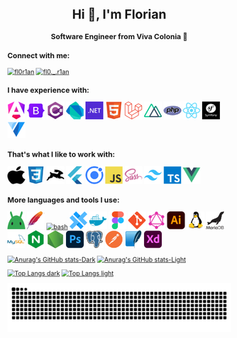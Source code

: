 <h1 align="center">Hi 👋, I'm Florian</h1>
<h3 align="center">Software Engineer from Viva Colonia 🥳</h3>

<h3 align="left">Connect with me:</h3>
<p>
<a href="https://linkedin.com/in/fl0r1an" target="blank"><img align="center" src="https://raw.githubusercontent.com/rahuldkjain/github-profile-readme-generator/master/src/images/icons/Social/linked-in-alt.svg" alt="fl0r1an" height="30" width="40" /></a>
<a href="https://instagram.com/fl0._.r1an" target="blank"><img align="center" src="https://raw.githubusercontent.com/rahuldkjain/github-profile-readme-generator/master/src/images/icons/Social/instagram.svg" alt="fl0._.r1an" height="30" width="40" /></a>
</p>

<h3 align="left">I have experience with:</h3>
<p> 
<a href="https://angular.io" target="_blank" rel="noreferrer"> <img src="https://raw.githubusercontent.com/devicons/devicon/master/icons/angular/angular-original.svg" alt="angular" width="40" height="40"/></a> 
<a href="https://getbootstrap.com" target="_blank" rel="noreferrer"> <img src="https://raw.githubusercontent.com/devicons/devicon/master/icons/bootstrap/bootstrap-original.svg" alt="bootstrap" width="40" height="40"/></a> 
<a href="https://www.w3schools.com/cs/" target="_blank" rel="noreferrer"> <img src="https://github.com/devicons/devicon/raw/master/icons/csharp/csharp-original.svg" alt="csharp" width="40" height="40"/></a> 
<a href="https://dart.dev/" target="_blank" rel="noreferrer"> <img src="https://raw.githubusercontent.com/devicons/devicon/refs/heads/master/icons/dart/dart-original.svg" alt="dart" width="40" height="40"/></a> 
<a href="https://dotnet.microsoft.com/" target="_blank" rel="noreferrer"> <img src="./icons/msnet.svg" alt="dotnet" width="40" height="40"/></a> 
<a href="https://www.w3.org/html" target="_blank" rel="noreferrer"><img src="https://github.com/devicons/devicon/raw/master/icons/html5/html5-original.svg" alt="html5" width="40" height="40"></a> 
<a href="https://laravel.com/"target="_blank" rel="noreferrer"><img src="https://github.com/devicons/devicon/raw/master/icons/laravel/laravel-original.svg" alt="laravel" width="40" height="40"/></a> 
<a href="https://nuxt.com" target="_blank" rel="noreferrer"> <img src="https://github.com/devicons/devicon/raw/master/icons/nuxtjs/nuxtjs-original.svg" alt="nuxtjs" width="40" height="40"/></a> 
<a href="https://www.php.net" target="_blank" rel="noreferrer"> <img src="https://github.com/devicons/devicon/raw/master/icons/php/php-original.svg" alt="php" width="40" height="40"/></a> 
<a href="https://reactjs.org/" target="_blank" rel="noreferrer"> <img src="https://github.com/devicons/devicon/raw/master/icons/react/react-original.svg" alt="react" width="40" height="40"/></a> 
<a href="https://symfony.com" target="_blank" rel="noreferrer"><picture><source media="(prefers-color-scheme: dark)" alt="symfony" srcset="./icons/symfony_black.svg" width="40" height="40"><img alt="symfony" src="./icons/symfony_white.svg" width="40" height="40"></picture></a> 
<a href="https://vuetifyjs.com/en/" target="_blank" rel="noreferrer"> <img src="https://github.com/devicons/devicon/raw/master/icons/vuetify/vuetify-original.svg" alt="vuetify" width="40" height="40"/></a>
</p>

<h3 align="left">That's what I like to work with:</h3>
<p> 
<a href="https://developer.apple.com/" target="_blank" rel="noreferrer"><picture><source media="(prefers-color-scheme: dark)" alt="apple" srcset="./icons/apple_logo_white.svg" width="40" height="40"><img alt="apple" src="./icons/apple_logo_black.svg" width="40" height="40"></picture></a> 
<a href="https://www.w3schools.com/css/" target="_blank" rel="noreferrer"> <img src="https://github.com/devicons/devicon/raw/master/icons/css3/css3-original.svg" alt="css3" width="40" height="40"/></a> 
<a href="https://directus.io" target="_blank" rel="noreferrer"><picture><source media="(prefers-color-scheme: dark)" alt="directus" srcset="./icons/directus_white.svg" width="40" height="40"><img src="./icons/directus_black.svg" alt="directus" width="40" height="40"></picture></a> 
<a href="https://dart.dev/" target="_blank" rel="noreferrer"><img src="https://raw.githubusercontent.com/devicons/devicon/refs/heads/master/icons/flutter/flutter-original.svg" alt="flutter" width="40" height="40"></a> 
<a href="https://ionicframework.com/" target="_blank" rel="noreferrer"> <img src="./icons/ionic.svg" alt="ionic" width="40" height="40"/></a> 
<a href="https://developer.mozilla.org/en-US/docs/Web/JavaScript" target="_blank" rel="noreferrer"> <img src="https://github.com/devicons/devicon/raw/master/icons/javascript/javascript-original.svg" alt="javascript" width="40" height="40"/></a> 
<a href="https://sass-lang.com" target="_blank" rel="noreferrer"> <img src="https://raw.githubusercontent.com/devicons/devicon/master/icons/sass/sass-original.svg" alt="sass" width="40" height="40"/></a> 
<a href="https://tailwindcss.com/" target="_blank" rel="noreferrer"> <img src="https://github.com/devicons/devicon/raw/master/icons/tailwindcss/tailwindcss-original.svg" alt="tailwind" width="40" height="40"/></a> 
<a href="https://www.typescriptlang.org/" target="_blank" rel="noreferrer"> <img src="https://raw.githubusercontent.com/devicons/devicon/master/icons/typescript/typescript-original.svg" alt="typescript" width="40" height="40"/></a> 
<a href="https://vuejs.org/" target="_blank" rel="noreferrer"> <img src="https://github.com/devicons/devicon/raw/master/icons/vuejs/vuejs-original.svg" alt="vuejs" width="40" height="40"/></a>
</p>

<h3 align="left">More languages and tools I use:</h3>
<p> <a href="https://developers.google.com" target="_blank" rel="noreferrer"> <img src="./icons/android.svg" alt="android" width="40" height="40"/></a> 
<a href="https://httpd.apache.org" target="_blank" rel="noreferrer"> <img src="./icons/apache.svg" alt="apache" width="40" height="40"/></a> 
<a href="https://www.gnu.org/software/bash/" target="_blank" rel="noreferrer"><picture><source media="(prefers-color-scheme: dark)" alt="bash" srcset="./icons/gnu_bash-icon_dark.svg" width="40" height="40"><img alt="bash" src="https://www.vectorlogo.zone/logos/gnu_bash/gnu_bash-icon.svg" width="40" height="40"></picture></a> 
<a href="https://capacitorjs.com/" target="_blank" rel="noreferrer"> <img src="https://github.com/devicons/devicon/raw/master/icons/capacitor/capacitor-original.svg" alt="capacitor" width="40" height="40"/></a> 
<a href="https://www.docker.com/" target="_blank" rel="noreferrer"> <img src="https://github.com/devicons/devicon/raw/master/icons/docker/docker-plain.svg" alt="docker" width="40" height="40"/></a>  
<a href="https://www.figma.com/" target="_blank" rel="noreferrer"> <img src="https://github.com/devicons/devicon/raw/master/icons/figma/figma-original.svg" alt="figma" width="40" height="40"/></a> 
<a href="https://git-scm.com/" target="_blank" rel="noreferrer"> <img src="https://github.com/devicons/devicon/raw/master/icons/git/git-original.svg" alt="git" width="40" height="40"/></a> 
<a href="https://graphql.org" target="_blank" rel="noreferrer"> <img src="https://github.com/devicons/devicon/raw/master/icons/graphql/graphql-plain.svg" alt="graphql" width="40" height="40"/></a> 
<a href="https://www.adobe.com/in/products/illustrator.html" target="_blank" rel="noreferrer"> <img src="./icons/illustrator.svg" alt="illustrator" width="40" height="40"/></a> 
<a href="https://www.linux.org/" target="_blank" rel="noreferrer"> <img src="https://raw.githubusercontent.com/devicons/devicon/master/icons/linux/linux-original.svg" alt="linux" width="40" height="40"/></a> 
<a href="https://mariadb.org/" target="_blank" rel="noreferrer"> <picture><source media="(prefers-color-scheme: dark)" alt="mariadb" srcset="./icons/mariadb_white.svg" width="40" height="40"><img alt="mariadb" src="./icons/mariadb.svg" width="40" height="40"></picture></a> 
<a href="https://www.mysql.com/" target="_blank" rel="noreferrer"> <img src="https://raw.githubusercontent.com/devicons/devicon/master/icons/mysql/mysql-original-wordmark.svg" alt="mysql" width="40" height="40"/></a> 
<a href="https://www.nginx.com" target="_blank" rel="noreferrer"> <img src="https://raw.githubusercontent.com/devicons/devicon/master/icons/nginx/nginx-original.svg" alt="nginx" width="40" height="40"/></a> 
<a href="https://nodejs.org" target="_blank" rel="noreferrer"> <img src="https://github.com/devicons/devicon/raw/master/icons/nodejs/nodejs-original.svg" alt="nodejs" width="40" height="40"/></a> 
<a href="https://www.photoshop.com/en" target="_blank" rel="noreferrer"> <img src="https://github.com/devicons/devicon/raw/master/icons/photoshop/photoshop-original.svg" alt="photoshop" width="40" height="40"/></a> 
<a href="https://www.postgresql.org" target="_blank" rel="noreferrer"> <img src="https://github.com/devicons/devicon/raw/master/icons/postgresql/postgresql-original.svg" alt="postgresql" width="40" height="40"/></a> 
<a href="https://postman.com" target="_blank" rel="noreferrer"> <img src="https://github.com/devicons/devicon/raw/master/icons/postman/postman-original.svg" alt="postman" width="40" height="40"/></a> 
<a href="https://www.sqlite.org/" target="_blank" rel="noreferrer"> <img src="https://github.com/devicons/devicon/raw/master/icons/sqlite/sqlite-original.svg" alt="sqlite" width="40" height="40"/></a> 
<a href="https://www.adobe.com/products/xd.html" target="_blank" rel="noreferrer"> <img src="https://github.com/devicons/devicon/raw/master/icons/xd/xd-original.svg" alt="xd" width="40" height="40"/></a>
</p>

[![Anurag's GitHub stats-Dark](https://github-readme-stats.vercel.app/api?username=fl0r1an84&show_icons=true&hide=contribs&theme=github_dark#gh-dark-mode-only)](https://github.com/anuraghazra/github-readme-stats#gh-dark-mode-only)
[![Anurag's GitHub stats-Light](https://github-readme-stats.vercel.app/api?username=fl0r1an84&show_icons=true&hide=contribs&theme=default#gh-light-mode-only)](https://github.com/anuraghazra/github-readme-stats#gh-light-mode-only)

[![Top Langs dark](https://github-readme-stats.vercel.app/api/top-langs/?username=fl0r1an84&layout=compact&theme=github_dark#gh-dark-mode-only)](https://github.com/anuraghazra/github-readme-stats#gh-dark-mode-only)
[![Top Langs light](https://github-readme-stats.vercel.app/api/top-langs/?username=fl0r1an84&layout=compact&theme=default#gh-light-mode-only)](https://github.com/anuraghazra/github-readme-stats#gh-light-mode-only)

<img src="https://raw.githubusercontent.com/FL0R1AN84/FL0R1AN84/output/snake.svg" alt="Snake animation" />
